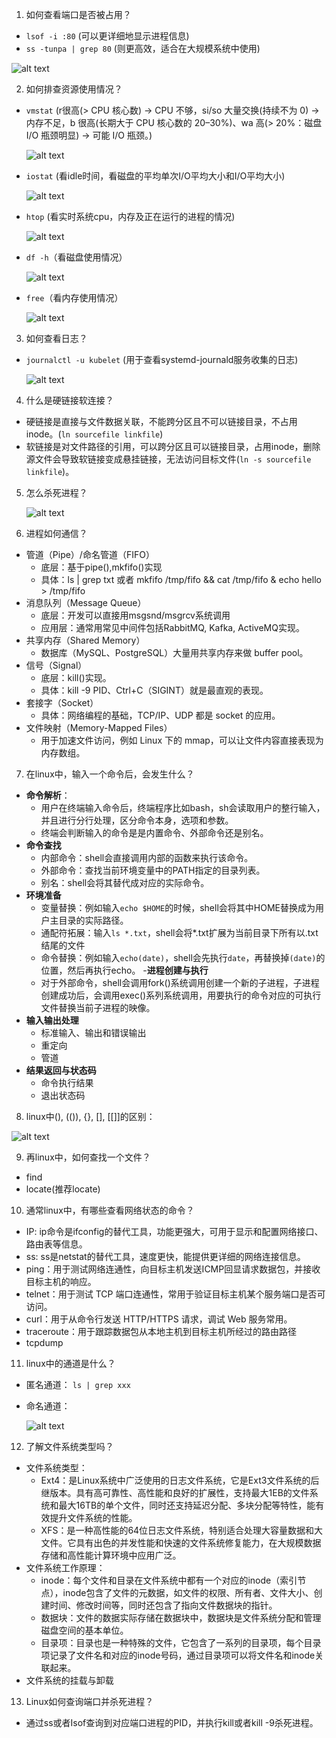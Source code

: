 1. 如何查看端口是否被占用？
- `lsof -i :80` (可以更详细地显示进程信息)
- `ss -tunpa | grep 80` (则更高效，适合在大规模系统中使用)

![alt text](image-9.png)

2. 如何排查资源使用情况？
- `vmstat` (r很高(> CPU 核心数) → CPU 不够，si/so 大量交换(持续不为 0) → 内存不足，b 很高(长期大于 CPU 核心数的 20–30%)、wa 高(> 20%：磁盘 I/O 瓶颈明显) → 可能 I/O 瓶颈。)

    ![alt text](image-10.png)

- `iostat` (看idle时间，看磁盘的平均单次I/O平均大小和I/O平均大小)

    ![alt text](image-11.png)

- `htop` (看实时系统cpu，内存及正在运行的进程的情况)

    ![alt text](image-12.png)

- `df -h`（看磁盘使用情况）

    ![alt text](image-13.png)

- `free`（看内存使用情况）

    ![alt text](image-14.png)

3. 如何查看日志？
- `journalctl -u kubelet` (用于查看systemd-journald服务收集的日志)

    ![alt text](image-15.png)

4. 什么是硬链接软连接？
- 硬链接是直接与文件数据关联，不能跨分区且不可以链接目录，不占用inode。(``ln sourcefile linkfile``)
- 软链接是对文件路径的引用，可以跨分区且可以链接目录，占用inode，删除源文件会导致软链接变成悬挂链接，无法访问目标文件(`ln -s sourcefile linkfile`)。

5. 怎么杀死进程？

    ![alt text](image-16.png)

6. 进程如何通信？
- 管道（Pipe）/命名管道（FIFO）
    - 底层：基于pipe(),mkfifo()实现
    - 具体：ls | grep txt 或者 mkfifo /tmp/fifo && cat /tmp/fifo & echo hello > /tmp/fifo
- 消息队列（Message Queue）
    - 底层：开发可以直接用msgsnd/msgrcv系统调用
    - 应用层：通常用常见中间件包括RabbitMQ, Kafka, ActiveMQ实现。
- 共享内存（Shared Memory）
    - 数据库（MySQL、PostgreSQL）大量用共享内存来做 buffer pool。
- 信号（Signal）
    - 底层：kill()实现。
    - 具体：kill -9 PID、Ctrl+C（SIGINT）就是最直观的表现。
- 套接字（Socket）
    - 具体：网络编程的基础，TCP/IP、UDP 都是 socket 的应用。
- 文件映射（Memory-Mapped Files）
    - 用于加速文件访问，例如 Linux 下的 mmap，可以让文件内容直接表现为内存数组。

7. 在linux中，输入一个命令后，会发生什么？
- **命令解析**：
    - 用户在终端输入命令后，终端程序比如bash，sh会读取用户的整行输入，并且进行分行处理，区分命令本身，选项和参数。
    - 终端会判断输入的命令是是内置命令、外部命令还是别名。
- **命令查找**
    - 内部命令：shell会直接调用内部的函数来执行该命令。
    - 外部命令：查找当前环境变量中的PATH指定的目录列表。
    - 别名：shell会将其替代成对应的实际命令。
- **环境准备**
    - 变量替换：例如输入`echo $HOME`的时候，shell会将其中HOME替换成为用户主目录的实际路径。
    - 通配符拓展：输入`ls *.txt`，shell会将*.txt扩展为当前目录下所有以.txt结尾的文件
    - 命令替换：例如输入`echo(date)`，shell会先执行`date`，再替换掉`(date)`的位置，然后再执行echo。
-**进程创建与执行**
    - 对于外部命令，shell会调用fork()系统调用创建一个新的子进程，子进程创建成功后，会调用exec()系列系统调用，用要执行的命令对应的可执行文件替换当前子进程的映像。
- **输入输出处理**
    - 标准输入、输出和错误输出
    - 重定向
    - 管道
- **结果返回与状态码**
    - 命令执行结果
    - 退出状态码

8. linux中(), (()), {}, [], [[]]的区别： 

![alt text](image-17.png)

9. 再linux中，如何查找一个文件？
- find
- locate(推荐locate)

10. 通常linux中，有哪些查看网络状态的命令？
- IP: ip命令是ifconfig的替代工具，功能更强大，可用于显示和配置网络接口、路由表等信息。
- ss: ss是netstat的替代工具，速度更快，能提供更详细的网络连接信息。
- ping：用于测试网络连通性，向目标主机发送ICMP回显请求数据包，并接收目标主机的响应。
- telnet：用于测试 TCP 端口连通性，常用于验证目标主机某个服务端口是否可访问。
- curl：用于从命令行发送 HTTP/HTTPS 请求，调试 Web 服务常用。
- traceroute：用于跟踪数据包从本地主机到目标主机所经过的路由路径
- tcpdump

11. linux中的通道是什么？
- 匿名通道：
`ls | grep xxx`
- 命名通道：

    ![alt text](image-18.png)

12. 了解文件系统类型吗？
- 文件系统类型：
    - Ext4：是Linux系统中广泛使用的日志文件系统，它是Ext3文件系统的后继版本。具有高可靠性、高性能和良好的扩展性，支持最大1EB的文件系统和最大16TB的单个文件，同时还支持延迟分配、多块分配等特性，能有效提升文件系统的性能。
    - XFS：是一种高性能的64位日志文件系统，特别适合处理大容量数据和大文件。它具有出色的并发性能和快速的文件系统修复能力，在大规模数据存储和高性能计算环境中应用广泛。
- 文件系统工作原理：
    - inode：每个文件和目录在文件系统中都有一个对应的inode（索引节点），inode包含了文件的元数据，如文件的权限、所有者、文件大小、创建时间、修改时间等，同时还包含了指向文件数据块的指针。
    - 数据块：文件的数据实际存储在数据块中，数据块是文件系统分配和管理磁盘空间的基本单位。
    - 目录项：目录也是一种特殊的文件，它包含了一系列的目录项，每个目录项记录了文件名和对应的inode号码，通过目录项可以将文件名和inode关联起来。
- 文件系统的挂载与卸载

13. Linux如何查询端口并杀死进程？
- 通过ss或者Isof查询到对应端口进程的PID，并执行kill或者kill -9杀死进程。
